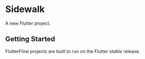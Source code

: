# Sidewalk

A new Flutter project.

## Getting Started

FlutterFlow projects are built to run on the Flutter _stable_ release.
